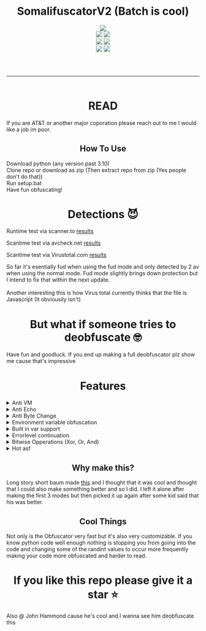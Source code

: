 <h1 align="center">
  SomalifuscatorV2 (Batch is cool)
</h1>

<div align="center">
  <img  src="https://github.com/KDot227/SomalifuscatorV2/blob/main/assets/Eric%20Cartman%20Somalia.gif?raw=true">
  <br>
  <img  src="https://img.shields.io/github/languages/top/KDot227/SomalifuscatorV2?color=27c722">
  <img  src="https://img.shields.io/github/stars/KDot227/SomalifuscatorV2?color=27c722">
  <br>
  <img  src="https://img.shields.io/github/commit-activity/w/KDot227/SomalifuscatorV2?color=27c722">
  <img  src="https://img.shields.io/github/last-commit/KDot227/SomalifuscatorV2?color=27c722">
  <br>
  <img  src="https://img.shields.io/github/issues/KDot227/SomalifuscatorV2?color=27c722">
  <img  src="https://img.shields.io/github/issues-closed/KDot227/SomalifuscatorV2?color=27c722">
  <br>
  <hr  style="border-radius: 2%; margin-top: 60px; margin-bottom: 60px;"  noshade=""  size="20"  width="100%">
</div>

<h1 align="center">
  READ
</h1>

If you are AT&T or another major coporation please reach out to me I would like a job im poor.

<h2 align="center">
  How To Use
</h2>

Download python (any version past 3.10)\
Clone repo or download as zip (Then extract repo from zip (Yes people don't do that))\
Run setup.bat\
Have fun obfuscating!

<h1 align="center">
  Detections 😈
</h1>

Runtime test via scanner.to [results](https://scanner.to/result/9Vrtp48P58)

Scantime test via avcheck.net [results](https://avcheck.net/id/yfkokUq7WRIr)

Scantime test via Virustotal.com [results](https://www.virustotal.com/gui/file/589a7a6e7c45a94e2b8944a340cfe6dfc82068b9a30fce3160c827bf1a5aa437?nocache=1)

So far it's esentially fud when using the fud mode and only detected by 2 av when using the normal mode. Fud mode slightly brings down protection but I intend to fix that within the next update.\
\
Another interesting this is how Virus total currently thinks that the file is Javascript (It obviousily isn't)

<h1 align="center">
  But what if someone tries to deobfuscate 🤓
</h1>

Have fun and goodluck. If you end up making a full deobfuscator plz show me cause that's impressive

<h1 align="center">
  Features
</h1>

<details>
  <summary>Anti VM</summary>
  Literially checks if the current computer is a VM and if it is it exits
</details>
<details>
  <summary>Anti Echo</summary>
  Looks for any variation of the word ECHO. If it's found it exits. Also some of the other settings make it very very hard to echo commands and understand output
</details>
<details>
  <summary>Anti Byte Change</summary>
  Checks to make sure the first 3 bytes are obfuscated asf
</details>
<details>
  <summary>Environment variable obfuscation</summary>
  Uses built in Windows Environment Variables to help obfuscate code
</details>
<details>
  <summary>Built in var support</summary>
  I went through the dedication to list out nearly every built in var + make a regex that can find them all for multiple instances.
</details>
<details>
  <summary>Errorlevel continuation</summary>
  Using errorlevel won't break the code since using goto and labels dont establish an error level unless the label can't be found (which it always should be able to be found)
</details>
<details>
  <summary>Bitwise Opperations (Xor, Or, And)</summary>
  I figured out how you can do bitwise opperations in batch and i'm abusing it.
  Only XOR is used right now since I can't get Or and And to work correctly with each other
</details>
<details>
  <summary>Hot asf</summary>
  ngl from what I've seen, it's the best in the world and hopefully it stays that way
</details>

<h2 align="center">
  Why make this?
</h2>

Long story short baum made [this](https://github.com/baum1810/batchobfuscator) and I thought that it was cool and thought that I could also make something better and so I did. I left it alone after making the first 3 modes but then picked it up again after some kid said that his was better.

<h2 align="center">
  Cool Things
</h2>

Not only is the Obfuscator very fast but it's also very customizable. If you know python code well enough nothing is stopping you from going into the code and changing some of the randint values to occur more frequently making your code more obfuscated and harder to read.

<h1 align="center">
  If you like this repo please give it a star ⭐
</h1>

Also @ John Hammond cause he's cool and I wanna see him deobfuscate this

